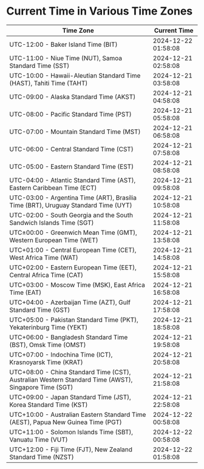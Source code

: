 # Current Time in Various Time Zones

| Time Zone | Current Time |
|-----------|--------------|
| UTC-12:00 - Baker Island Time (BIT) | 2024-12-22 01:58:08 |
| UTC-11:00 - Niue Time (NUT), Samoa Standard Time (SST) | 2024-12-21 02:58:08 |
| UTC-10:00 - Hawaii-Aleutian Standard Time (HAST), Tahiti Time (TAHT) | 2024-12-21 03:58:08 |
| UTC-09:00 - Alaska Standard Time (AKST) | 2024-12-21 04:58:08 |
| UTC-08:00 - Pacific Standard Time (PST) | 2024-12-21 05:58:08 |
| UTC-07:00 - Mountain Standard Time (MST) | 2024-12-21 06:58:08 |
| UTC-06:00 - Central Standard Time (CST) | 2024-12-21 07:58:08 |
| UTC-05:00 - Eastern Standard Time (EST) | 2024-12-21 08:58:08 |
| UTC-04:00 - Atlantic Standard Time (AST), Eastern Caribbean Time (ECT) | 2024-12-21 09:58:08 |
| UTC-03:00 - Argentina Time (ART), Brasília Time (BRT), Uruguay Standard Time (UYT) | 2024-12-21 10:58:08 |
| UTC-02:00 - South Georgia and the South Sandwich Islands Time (SGT) | 2024-12-21 11:58:08 |
| UTC±00:00 - Greenwich Mean Time (GMT), Western European Time (WET) | 2024-12-21 13:58:08 |
| UTC+01:00 - Central European Time (CET), West Africa Time (WAT) | 2024-12-21 14:58:08 |
| UTC+02:00 - Eastern European Time (EET), Central Africa Time (CAT) | 2024-12-21 15:58:08 |
| UTC+03:00 - Moscow Time (MSK), East Africa Time (EAT) | 2024-12-21 16:58:08 |
| UTC+04:00 - Azerbaijan Time (AZT), Gulf Standard Time (GST) | 2024-12-21 17:58:08 |
| UTC+05:00 - Pakistan Standard Time (PKT), Yekaterinburg Time (YEKT) | 2024-12-21 18:58:08 |
| UTC+06:00 - Bangladesh Standard Time (BST), Omsk Time (OMST) | 2024-12-21 19:58:08 |
| UTC+07:00 - Indochina Time (ICT), Krasnoyarsk Time (KRAT) | 2024-12-21 20:58:08 |
| UTC+08:00 - China Standard Time (CST), Australian Western Standard Time (AWST), Singapore Time (SGT) | 2024-12-21 21:58:08 |
| UTC+09:00 - Japan Standard Time (JST), Korea Standard Time (KST) | 2024-12-21 22:58:08 |
| UTC+10:00 - Australian Eastern Standard Time (AEST), Papua New Guinea Time (PGT) | 2024-12-22 00:58:08 |
| UTC+11:00 - Solomon Islands Time (SBT), Vanuatu Time (VUT) | 2024-12-22 00:58:08 |
| UTC+12:00 - Fiji Time (FJT), New Zealand Standard Time (NZST) | 2024-12-22 01:58:08 |
